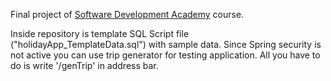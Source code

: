 Final project of <a href="https://sdacademy.pl/">Software Development Academy</a> course.

Inside repository is template SQL Script file ("holidayApp_TemplateData.sql") with sample data.
Since Spring security is not active you can use trip generator for testing application. All you have to do is write '/genTrip' in address bar.